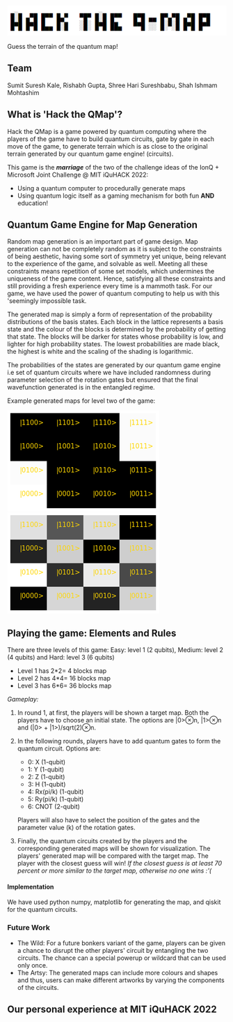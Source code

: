 ![HacktheQMap](HacktheQMap.PNG)  

Guess the terrain of the quantum map!

## Team

Sumit Suresh Kale, Rishabh Gupta, Shree Hari Sureshbabu, Shah Ishmam Mohtashim

## What is 'Hack the QMap'? 
Hack the QMap is a game powered by quantum computing where the players of the game have to build quantum circuits, gate by gate in each move of the game, to generate terrain which is as close to the original terrain generated by our quantum game engine! (circuits).

This game is the ***marriage*** of the two of the challenge ideas of the IonQ + Microsoft Joint Challenge @ MIT iQuHACK 2022:
* Using a quantum computer to procedurally generate maps
* Using quantum logic itself as a gaming mechanism for both fun **AND** education!


## Quantum Game Engine for Map Generation
Random map generation is an important part of game design. Map generation can not be completely random as it is subject to the constraints of being aesthetic, having some sort of symmetry yet unique, being relevant to the experience of the game, and solvable as well. Meeting all these constraints means repetition of some set models, which undermines the uniqueness of the game content. Hence, satisfying all these constraints and still providing a fresh experience every time is a mammoth task. For our game, we have used the power of quantum computing to help us with this 'seemingly impossible task.

The generated map is simply a form of representation of the probability distributions of the basis states. Each block in the lattice represents a basis state and the colour of the blocks is determined by the probability of getting that state. The blocks will be darker for states whose probability is low, and lighter for high probability states. The lowest probabilities are made black, the highest is white and the scaling of the shading is logarithmic.

The probabilities of the states are generated by our quantum game engine i.e set of quantum circuits where we have included randomness during parameter selection of the rotation gates but ensured that the final wavefunction generated is in the entangled regime. 

Example generated maps for level two of the game:

![map(1)](map(1).png) 
![map22](map22.png)  
  


## Playing the game: Elements and Rules

There are three levels of this game: Easy: level 1 (2 qubits), Medium: level 2 (4 qubits) and Hard: level 3 (6 qubits)

* Level 1 has 2*2= 4 blocks map
* Level 2 has 4*4= 16 blocks map
* Level 3 has 6*6= 36 blocks map
 
*Gameplay:*
1) In round 1, at first, the players will be shown a target map. Both the players have to choose an initial state. The options are |0>⊗n, |1>⊗n and (|0> + |1>)/sqrt(2)⊗n.
2) In the following rounds, players have to add quantum gates to form the quantum circuit. Options are:

    * 0: X        (1-qubit)
    * 1: Y        (1-qubit)
    * 2: Z        (1-qubit)
    * 3: H        (1-qubit)
    * 4: Rx(pi/k) (1-qubit)
    * 5: Ry(pi/k) (1-qubit)
    * 6: CNOT     (2-qubit)

    Players will also have to select the position of the gates and the parameter value (k) of the rotation gates.

3) Finally, the quantum circuits created by the players and the corresponding generated maps will be shown for visualization. The players' generated map will be compared with the target map. The player with the closest guess will win! *If the closest guess is at least 70 percent or more similar to the target map, otherwise no one wins :'(*


#### Implementation
We have used python numpy, matplotlib for generating the map, and qiskit for the quantum circuits. 

### Future Work
* The Wild: For a future bonkers variant of the game, players can be given a chance to disrupt the other players' circuit by entangling the two circuits. The chance can a special powerup or wildcard that can be used only once. 
* The Artsy: The generated maps can include more colours and shapes and thus, users can make different artworks by varying the components of the circuits. 

##  Our personal experience at MIT iQuHACK 2022 
